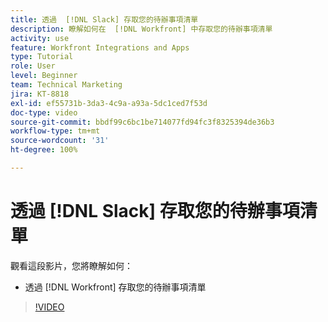 ```yaml
---
title: 透過  [!DNL Slack] 存取您的待辦事項清單
description: 瞭解如何在  [!DNL Workfront] 中存取您的待辦事項清單
activity: use
feature: Workfront Integrations and Apps
type: Tutorial
role: User
level: Beginner
team: Technical Marketing
jira: KT-8818
exl-id: ef55731b-3da3-4c9a-a93a-5dc1ced7f53d
doc-type: video
source-git-commit: bbdf99c6bc1be714077fd94fc3f8325394de36b3
workflow-type: tm+mt
source-wordcount: '31'
ht-degree: 100%

---
```


# 透過 [!DNL Slack] 存取您的待辦事項清單

觀看這段影片，您將瞭解如何：

* 透過 [!DNL Workfront] 存取您的待辦事項清單

>[!VIDEO](https://video.tv.adobe.com/v/335118/?quality=12&learn=on&enablevpops=1)
